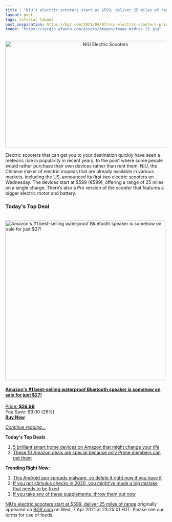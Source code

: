 ```yaml
---
title : "NIU’s electric scooters start at $599, deliver 25 miles of range"
layout: post
tags: tutorial labnol
post_inspiration: https://bgr.com/2021/04/07/niu-electric-scooters-price-release-date-specs-sport-pro/
image: "https://sergio.afanou.com/assets/images/image-midres-13.jpg"
---
```


<center><a href="https://bgr.com/2021/04/07/niu-electric-scooters-price-release-date-specs-sport-pro/" class="bgr-rss-featured-image bgr-rss-test-class"><img loading="lazy" width="610" height="334" src="https://bgr.com/wp-content/uploads/2021/04/niu-kick-scooter-4.jpg?quality=70&amp;strip=all&amp;w=610" class="attachment-feed_normal size-feed_normal wp-post-image" alt="NIU Electric Scooters" loading="lazy" srcset="https://bgr.com/wp-content/uploads/2021/04/niu-kick-scooter-4.jpg 1600w, https://bgr.com/wp-content/uploads/2021/04/niu-kick-scooter-4.jpg?resize=150,82 150w, https://bgr.com/wp-content/uploads/2021/04/niu-kick-scooter-4.jpg?resize=300,164 300w, https://bgr.com/wp-content/uploads/2021/04/niu-kick-scooter-4.jpg?resize=768,421 768w, https://bgr.com/wp-content/uploads/2021/04/niu-kick-scooter-4.jpg?resize=1024,561 1024w, https://bgr.com/wp-content/uploads/2021/04/niu-kick-scooter-4.jpg?resize=1536,842 1536w, https://bgr.com/wp-content/uploads/2021/04/niu-kick-scooter-4.jpg?resize=610,334 610w, https://bgr.com/wp-content/uploads/2021/04/niu-kick-scooter-4.jpg?resize=664,364 664w, https://bgr.com/wp-content/uploads/2021/04/niu-kick-scooter-4.jpg?resize=1200,658 1200w, https://bgr.com/wp-content/uploads/2021/04/niu-kick-scooter-4.jpg?resize=782,429 782w, https://bgr.com/wp-content/uploads/2021/04/niu-kick-scooter-4.jpg?resize=827,453 827w, https://bgr.com/wp-content/uploads/2021/04/niu-kick-scooter-4.jpg?resize=800,439 800w" sizes="(max-width: 610px) 100vw, 610px" title="NIU Electric Scooters" /></a></center><p>Electric scooters that can get you to your destination quickly have seen a meteoric rise in popularity in recent years, to the point where some people would rather purchase their own devices rather than rent them. NIU, the Chinese maker of electric mopeds that are already available in various markets, including the US, announced its first two electric scooters on Wednesday. The devices start at $599 (&euro;599), offering a range of 25 miles on a single charge. There&rsquo;s also a Pro version of the scooter that features a bigger electric motor and battery.</p>
<h3>Today's Top Deal</h3>
<p><a href="https://www.amazon.com/Enhanced-Splashproof-Portable-Bluetooth-Radiator/dp/B010OYASRG?tag=b0c55topdeals-20"><br><img height="500px" width="500px" src="https://m.media-amazon.com/images/I/41ClBa+vEKL.jpg" alt="Amazon's #1 best-selling waterproof Bluetooth speaker is somehow on sale for just $27!"><br></a></p>
<h4><a href="https://www.amazon.com/Enhanced-Splashproof-Portable-Bluetooth-Radiator/dp/B010OYASRG?tag=b0c55rss-20">Amazon's #1 best-selling waterproof Bluetooth speaker is somehow on sale for just $27!</a></h4>
<p><a href="https://www.amazon.com/Enhanced-Splashproof-Portable-Bluetooth-Radiator/dp/B010OYASRG?tag=b0c55rss-20">Price: <strong>$26.99</strong></a><br><span>You Save: $9.00 (26%)</span><br><strong><a href="https://www.amazon.com/Enhanced-Splashproof-Portable-Bluetooth-Radiator/dp/B010OYASRG?tag=b0c55rss-20">Buy Now</a></strong></p>
<p><a href="https://bgr.com/2021/04/07/niu-electric-scooters-price-release-date-specs-sport-pro/" class="more-link"><em>Continue reading...</em></a></p>

<p><strong>Today's Top Deals</strong></p>
<ol>
<li><a href="https://bgr.com/2021/04/06/best-smart-home-devices-2021-april-edition/?utm_source=rss&#038;utm_campaign=topdeals">5 brilliant smart home devices on Amazon that might change your life</a></li>
<li><a href="https://bgr.com/2021/04/07/best-amazon-deals-today-top-10-prime-only-apr-week-1/?utm_source=rss&#038;utm_campaign=topdeals">These 10 Amazon deals are special because only Prime members can get them</a></li>
</ol>

<p><strong>Trending Right Now:</strong></p>
<ol>
<li><a href="https://bgr.com/2021/04/07/android-malware-flixonline-fake-netflix-app-removed-from-google-play-store/">This Android app spreads malware, so delete it right now if you have it</a></li>
<li><a href="https://bgr.com/2021/04/07/stimulus-check-update-irs-explains-recovery-rebate-credit-issues/">If you got stimulus checks in 2020, you might&#8217;ve made a big mistake that needs to be fixed</a></li>
<li><a href="https://bgr.com/2021/04/07/product-recall-supplement-shake/">If you take any of these supplements, throw them out now</a></li>
</ol>
<p><a href="https://bgr.com/2021/04/07/niu-electric-scooters-price-release-date-specs-sport-pro/">NIU&#8217;s electric scooters start at $599, deliver 25 miles of range</a> originally appeared on <a href="http://bgr.com">BGR.com</a> on Wed, 7 Apr 2021 at 23:25:01 EDT. Please see our terms for use of feeds.</p>